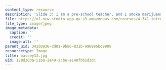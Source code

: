 ```yaml
---
content_type: resource
description: 'Slide 3: I am a pre-school teacher, and I smoke marijuana [Thumbnail]'
file: https://ol-ocw-studio-app-qa.s3.amazonaws.com/courses/4-341-introduction-to-photography-fall-2002/128d303a51682e492cbee148fbb1d3dc_massey13.jpg
file_type: image/jpeg
image_metadata:
  caption: ''
  credit: ''
  image-alt: ''
parent_uid: 34260936-dd81-9b86-831b-996996bc9909
resourcetype: Image
title: massey13.jpg
uid: 128d303a-5168-2e49-2cbe-e148fbb1d3dc
---
```

